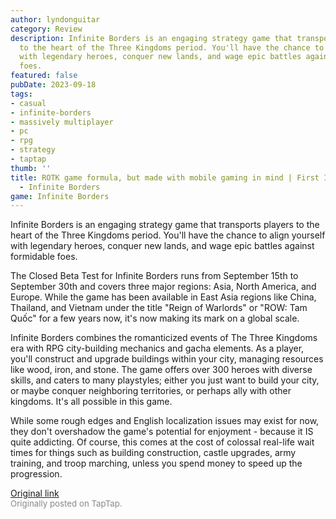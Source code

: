 ```yaml
---
author: lyndonguitar
category: Review
description: Infinite Borders is an engaging strategy game that transports players
  to the heart of the Three Kingdoms period. You'll have the chance to align yourself
  with legendary heroes, conquer new lands, and wage epic battles against formidable
  foes.
featured: false
pubDate: 2023-09-18
tags:
- casual
- infinite-borders
- massively multiplayer
- pc
- rpg
- strategy
- taptap
thumb: ''
title: ROTK game formula, but made with mobile gaming in mind | First Impressions
  - Infinite Borders
game: Infinite Borders
---
```

Infinite Borders is an engaging strategy game that transports players to the heart of the Three Kingdoms period. You'll have the chance to align yourself with legendary heroes, conquer new lands, and wage epic battles against formidable foes.

The Closed Beta Test for Infinite Borders runs from September 15th to September 30th and covers three major regions: Asia, North America, and Europe. While the game has been available in East Asia regions like China, Thailand, and Vietnam under the title "Reign of Warlords" or "ROW: Tam Quốc" for a few years now, it's now making its mark on a global scale.

Infinite Borders combines the romanticized events of The Three Kingdoms era with RPG city-building mechanics and gacha elements. As a player, you'll construct and upgrade buildings within your city, managing resources like wood, iron, and stone. The game offers over 300 heroes with diverse skills, and caters to many playstyles; either you just want to build your city, or maybe conquer neighboring territories, or perhaps ally with other kingdoms. It's all possible in this game.

While some rough edges and English localization issues may exist for now, they don't overshadow the game's potential for enjoyment - because it IS quite addicting. Of course, this comes at the cost of colossal real-life wait times for things such as building construction, castle upgrades, army training, and troop marching, unless you spend money to speed up the progression.

[Original link](https://www.taptap.io/post/6312501)<br><span style="font-size: 0.95em; color: #888;">Originally posted on TapTap.</span>